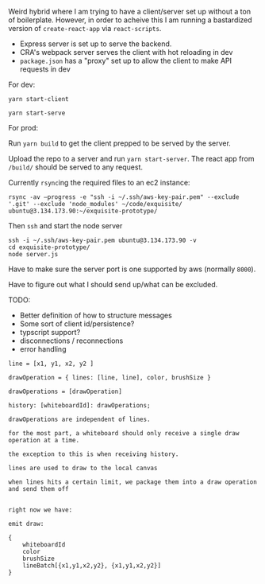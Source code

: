 Weird hybrid where I am trying to have a client/server set up without a ton of boilerplate. However, in order to acheive this I am running a bastardized version of `create-react-app` via `react-scripts`.

- Express server is set up to serve the backend.
- CRA's webpack server serves the client with hot reloading in dev
- `package.json` has a "proxy" set up to allow the client to make API requests in dev

For dev:

```
yarn start-client

yarn start-serve
```

For prod:

Run `yarn build` to get the client prepped to be served by the server.

Upload the repo to a server and run `yarn start-server`. The react app from `/build/` should be served to any request.

Currently `rsync`ing the required files to an ec2 instance:

```
rsync -av —progress -e "ssh -i ~/.ssh/aws-key-pair.pem" --exclude '.git' --exclude 'node_modules' ~/code/exquisite/ ubuntu@3.134.173.90:~/exquisite-prototype/
```

Then `ssh` and start the node server

```
ssh -i ~/.ssh/aws-key-pair.pem ubuntu@3.134.173.90 -v
cd exquisite-prototype/
node server.js
```

Have to make sure the server port is one supported by aws (normally `8000`).

Have to figure out what I should send up/what can be excluded.

TODO:

- Better definition of how to structure messages
- Some sort of client id/persistence?
- typscript support?
- disconnections / reconnections
- error handling

```
line = [x1, y1, x2, y2 ]

drawOperation = { lines: [line, line], color, brushSize }

drawOperations = [drawOperation]

history: [whiteboardId]: drawOperations;

drawOperations are independent of lines.

for the most part, a whiteboard should only receive a single draw operation at a time.

the exception to this is when receiving history.

lines are used to draw to the local canvas

when lines hits a certain limit, we package them into a draw operation and send them off


right now we have:

emit draw:

{
    whiteboardId
    color
    brushSize
    lineBatch[{x1,y1,x2,y2}, {x1,y1,x2,y2}]
}

```
